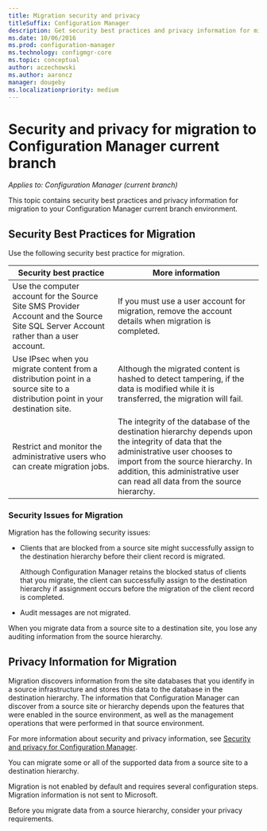 ```yaml
---
title: Migration security and privacy
titleSuffix: Configuration Manager
description: Get security best practices and privacy information for migration to your Configuration Manager current branch environment.
ms.date: 10/06/2016
ms.prod: configuration-manager
ms.technology: configmgr-core
ms.topic: conceptual
author: aczechowski
ms.author: aaroncz
manager: dougeby
ms.localizationpriority: medium
---
```

# Security and privacy for migration to Configuration Manager current branch

*Applies to: Configuration Manager (current branch)*

This topic contains security best practices and privacy information for migration to your Configuration Manager current branch environment.  

## Security Best Practices for Migration  
 Use the following security best practice for migration.  

|Security best practice|More information|  
|----------------------------|----------------------|  
|Use the computer account for the Source Site SMS Provider Account and the Source Site SQL Server Account rather than a user account.|If you must use a user account for migration, remove the account details when migration is completed.|  
|Use IPsec when you migrate content from a distribution point in a source site to a distribution point in your destination site.|Although the migrated content is hashed to detect tampering, if the data is modified while it is transferred, the migration will fail.|  
|Restrict and monitor the administrative users who can create migration jobs.|The integrity of the database of the destination hierarchy depends upon the integrity of data that the administrative user chooses to import from the source hierarchy. In addition, this administrative user can read all data from the source hierarchy.|  

### Security Issues for Migration  
Migration has the following security issues:  

-   Clients that are blocked from a source site might successfully assign to the destination hierarchy before their client record is migrated.  

     Although Configuration Manager retains the blocked status of clients that you migrate, the client can successfully assign to the destination hierarchy if assignment occurs before the migration of the client record is completed.  

-   Audit messages are not migrated.  

When you migrate data from a source site to a destination site, you lose any auditing information from the source hierarchy.  

## Privacy Information for Migration  
 Migration discovers information from the site databases that you identify in a source infrastructure and stores this data to the database in the destination hierarchy. The information that Configuration Manager can discover from a source site or hierarchy depends upon the features that were enabled in the source environment, as well as the management operations that were performed in that source environment.  

For more information about security and privacy information, see [Security and privacy for Configuration Manager](../../security/index.yml). 

You can migrate some or all of the supported data from a source site to a destination hierarchy.  

Migration is not enabled by default and requires several configuration steps. Migration information is not sent to Microsoft.  

Before you migrate data from a source hierarchy, consider your privacy requirements.